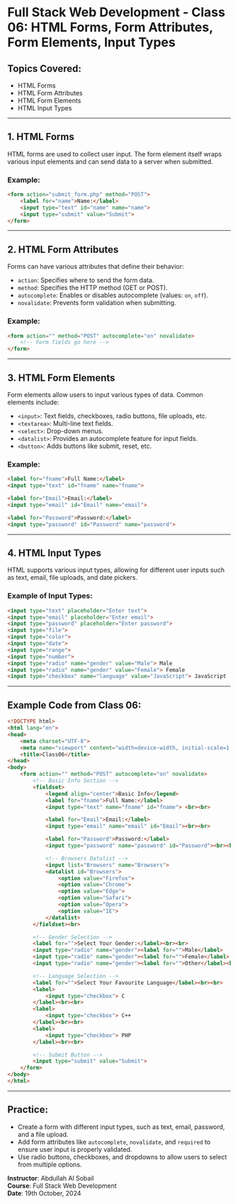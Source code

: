 # Full Stack Web Development - Class 06: HTML Forms, Form Attributes, Form Elements, Input Types

## Topics Covered:
- HTML Forms
- HTML Form Attributes
- HTML Form Elements
- HTML Input Types

---

## 1. HTML Forms
HTML forms are used to collect user input. The form element itself wraps various input elements and can send data to a server when submitted.

### Example:
```html
<form action="submit_form.php" method="POST">
    <label for="name">Name:</label>
    <input type="text" id="name" name="name">
    <input type="submit" value="Submit">
</form>
```

---

## 2. HTML Form Attributes
Forms can have various attributes that define their behavior:
- `action`: Specifies where to send the form data.
- `method`: Specifies the HTTP method (GET or POST).
- `autocomplete`: Enables or disables autocomplete (values: `on`, `off`).
- `novalidate`: Prevents form validation when submitting.

### Example:
```html
<form action="" method="POST" autocomplete="on" novalidate>
    <!-- Form fields go here -->
</form>
```

---

## 3. HTML Form Elements
Form elements allow users to input various types of data. Common elements include:
- `<input>`: Text fields, checkboxes, radio buttons, file uploads, etc.
- `<textarea>`: Multi-line text fields.
- `<select>`: Drop-down menus.
- `<datalist>`: Provides an autocomplete feature for input fields.
- `<button>`: Adds buttons like submit, reset, etc.

### Example:
```html
<label for="fname">Full Name:</label>
<input type="text" id="fname" name="fname">

<label for="Email">Email:</label>
<input type="email" id="Email" name="email">

<label for="Password">Password:</label>
<input type="password" id="Password" name="password">
```

---

## 4. HTML Input Types
HTML supports various input types, allowing for different user inputs such as text, email, file uploads, and date pickers.

### Example of Input Types:
```html
<input type="text" placeholder="Enter text">
<input type="email" placeholder="Enter email">
<input type="password" placeholder="Enter password">
<input type="file">
<input type="color">
<input type="date">
<input type="range">
<input type="number">
<input type="radio" name="gender" value="Male"> Male
<input type="radio" name="gender" value="Female"> Female
<input type="checkbox" name="language" value="JavaScript"> JavaScript
```

---

## Example Code from Class 06:

```html
<!DOCTYPE html>
<html lang="en">
<head>
    <meta charset="UTF-8">
    <meta name="viewport" content="width=device-width, initial-scale=1.0">
    <title>Class06</title>
</head>
<body>
    <form action="" method="POST" autocomplete="on" novalidate>
        <!-- Basic Info Section -->
        <fieldset>
            <legend align="center">Basic Info</legend>
            <label for="fname">Full Name:</label>
            <input type="text" name="fname" id="fname"> <br><br>

            <label for="Email">Email:</label>
            <input type="email" name="email" id="Email"><br><br>

            <label for="Password">Password:</label>
            <input type="password" name="password" id="Password"><br><br>

            <!-- Browsers Datalist -->
            <input list="Browsers" name="Browsers">
            <datalist id="Browsers">
                <option value="Firefox">
                <option value="Chrome">
                <option value="Edge">
                <option value="Safari">
                <option value="Opera">
                <option value="IE">
            </datalist>
        </fieldset><br>

        <!-- Gender Selection -->
        <label for="">Select Your Gender:</label><br><br>
        <input type="radio" name="gender"><label for="">Male</label>
        <input type="radio" name="gender"><label for="">Female</label>
        <input type="radio" name="gender"><label for="">Other</label><br><br>

        <!-- Language Selection -->
        <label for="">Select Your Favourite Language</label><br><br>
        <label>
            <input type="checkbox"> C
        </label><br><br>
        <label>
            <input type="checkbox"> C++
        </label><br><br>
        <label>
            <input type="checkbox"> PHP
        </label><br><br>

        <!-- Submit Button -->
        <input type="submit" value="Submit">
    </form>
</body>
</html>
```

---

## Practice:
- Create a form with different input types, such as text, email, password, and a file upload.
- Add form attributes like `autocomplete`, `novalidate`, and `required` to ensure user input is properly validated.
- Use radio buttons, checkboxes, and dropdowns to allow users to select from multiple options.

**Instructor**: Abdullah Al Sobail  
**Course**: Full Stack Web Development  
**Date**: 19th October, 2024
